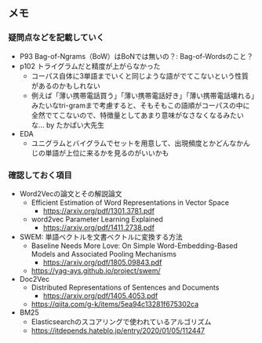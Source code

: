 ## メモ
### 疑問点などを記載していく
- P93 Bag-of-Ngrams（BoW）はBoNでは無いの？: Bag-of-Wordsのこと？
- p102 トライグラムだと精度が上がらなかった
    - コーパス自体に3単語までいくと同じような語がでてこないという性質があるのかもしれない
    - 例えば「薄い携帯電話買う」「薄い携帯電話好き」「薄い携帯電話壊れる」みたいなtri-gramまで考慮すると、そもそもこの語順がコーパスの中に全然でてこないので、特徴量としてあまり意味がなさなくなるみたいな... by たかぱい大先生
- EDA
    - ユニグラムとバイグラムでセットを用意して、出現頻度とかどんなかんじの単語が上位に来るかを見るのがいいかも
    
### 確認しておく項目
- Word2Vecの論文とその解説論文
    - Efficient Estimation of Word Representations in Vector Space
        - https://arxiv.org/pdf/1301.3781.pdf
    - word2vec Parameter Learning Explained
        - https://arxiv.org/pdf/1411.2738.pdf
- SWEM: 単語ベクトルを文書ベクトルに変換する方法
    - Baseline Needs More Love: On Simple Word-Embedding-Based Models and Associated Pooling Mechanisms
        - https://arxiv.org/pdf/1805.09843.pdf
    - https://yag-ays.github.io/project/swem/
- Doc2Vec
    - Distributed Representations of Sentences and Documents
        - https://arxiv.org/pdf/1405.4053.pdf
    - https://qiita.com/g-k/items/5ea94c13281f675302ca
- BM25
    - Elasticsearchのスコアリングで使われているアルゴリズム
    - https://itdepends.hateblo.jp/entry/2020/01/05/112447
